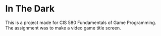 # In The Dark

This is a project made for CIS 580 Fundamentals of Game Programming. The assignment was to make a video game title screen.
